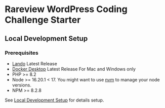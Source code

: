 # Rareview WordPress Coding Challenge Starter

## Local Development Setup

### Prerequisites

- [Lando](https://lando.dev) Latest Release
- [Docker Desktop](https://www.docker.com/products/docker-desktop/) Latest Release For Mac and Windows only
- PHP >= 8.2
- Node >= 16.20.1 < 17. You might want to use [nvm](https://github.com/nvm-sh/nvm) to manage your node versions.
- NPM >= 8.2.8

See [Local Development Setup](.lando/docs/local-development-setup.md) for details setup.
